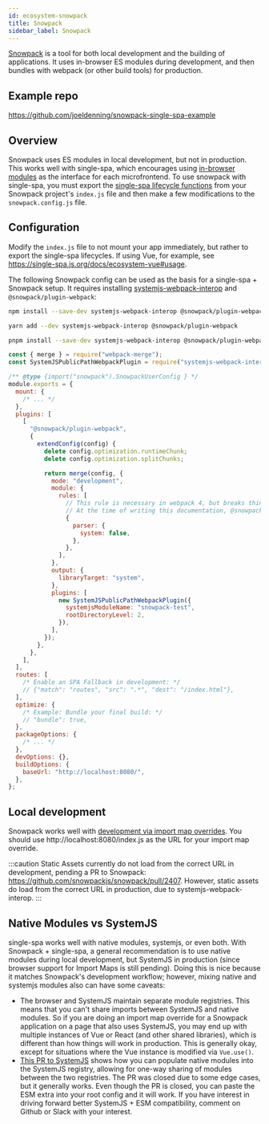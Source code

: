 ```yaml
---
id: ecosystem-snowpack
title: Snowpack
sidebar_label: Snowpack
---
```


[Snowpack](https://www.snowpack.dev/) is a tool for both local development and the building of applications. It uses in-browser ES modules during development, and then bundles with webpack (or other build tools) for production.

## Example repo

https://github.com/joeldenning/snowpack-single-spa-example

## Overview

Snowpack uses ES modules in local development, but not in production. This works well with single-spa, which encourages using [in-browser modules](/docs/recommended-setup#in-browser-versus-build-time-modules) as the interface for each microfrontend. To use snowpack with single-spa, you must export the [single-spa lifecycle functions](/docs/building-applications#registered-application-lifecycle) from your Snowpack project's `index.js` file and then make a few modifications to the `snowpack.config.js` file.

## Configuration

Modify the `index.js` file to not mount your app immediately, but rather to export the single-spa lifecycles. If using Vue, for example, see https://single-spa.js.org/docs/ecosystem-vue#usage.

The following Snowpack config can be used as the basis for a single-spa + Snowpack setup. It requires installing [systemjs-webpack-interop](https://github.com/joeldenning/systemjs-webpack-interop) and `@snowpack/plugin-webpack`:

```sh
npm install --save-dev systemjs-webpack-interop @snowpack/plugin-webpack

yarn add --dev systemjs-webpack-interop @snowpack/plugin-webpack

pnpm install --save-dev systemjs-webpack-interop @snowpack/plugin-webpack
```

```js
const { merge } = require("webpack-merge");
const SystemJSPublicPathWebpackPlugin = require("systemjs-webpack-interop/SystemJSPublicPathWebpackPlugin");

/** @type {import("snowpack").SnowpackUserConfig } */
module.exports = {
  mount: {
    /* ... */
  },
  plugins: [
    [
      "@snowpack/plugin-webpack",
      {
        extendConfig(config) {
          delete config.optimization.runtimeChunk;
          delete config.optimization.splitChunks;

          return merge(config, {
            mode: "development",
            module: {
              rules: [
                // This rule is necessary in webpack 4, but breaks things in webpack 5
                // At the time of writing this documentation, @snowpack/plugin-webpack uses webpack 4.
                {
                  parser: {
                    system: false,
                  },
                },
              ],
            },
            output: {
              libraryTarget: "system",
            },
            plugins: [
              new SystemJSPublicPathWebpackPlugin({
                systemjsModuleName: "snowpack-test",
                rootDirectoryLevel: 2,
              }),
            ],
          });
        },
      },
    ],
  ],
  routes: [
    /* Enable an SPA Fallback in development: */
    // {"match": "routes", "src": ".*", "dest": "/index.html"},
  ],
  optimize: {
    /* Example: Bundle your final build: */
    // "bundle": true,
  },
  packageOptions: {
    /* ... */
  },
  devOptions: {},
  buildOptions: {
    baseUrl: "http://localhost:8080/",
  },
};
```

## Local development

Snowpack works well with [development via import map overrides](https://single-spa.js.org/docs/recommended-setup#local-development). You should use http://localhost:8080/index.js as the URL for your import map override.

:::caution
Static Assets currently do not load from the correct URL in development, pending a PR to Snowpack: https://github.com/snowpackjs/snowpack/pull/2407. However, static assets do load from the correct URL in production, due to systemjs-webpack-interop.
:::

## Native Modules vs SystemJS

single-spa works well with native modules, systemjs, or even both. With Snowpack + single-spa, a general recommendation is to use native modules during local development, but SystemJS in production (since browser support for Import Maps is still pending). Doing this is nice because it matches Snowpack's development workflow; however, mixing native and systemjs modules also can have some caveats:

- The browser and SystemJS maintain separate module registries. This means that you can't share imports between SystemJS and native modules. So if you are doing an import map override for a Snowpack application on a page that also uses SystemJS, you may end up with multiple instances of Vue or React (and other shared libraries), which is different than how things will work in production. This is generally okay, except for situations where the Vue instance is modified via `Vue.use()`.
- [This PR to SystemJS](https://github.com/systemjs/systemjs/pull/2187) shows how you can populate native modules into the SystemJS registry, allowing for one-way sharing of modules between the two registries. The PR was closed due to some edge cases, but it generally works. Even though the PR is closed, you can paste the ESM extra into your root config and it will work. If you have interest in driving forward better SystemJS + ESM compatibility, comment on Github or Slack with your interest.